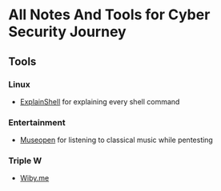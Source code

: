 # All Notes And Tools for Cyber Security Journey

## Tools

### Linux

* [ExplainShell](https://explainshell.com/) for explaining every shell command

### Entertainment

* [Museopen](https://musopen.org/) for listening to classical music while pentesting

### Triple W

* [Wiby.me](https://wiby.me/)
